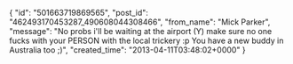  {
   "id": "501663719869565",
   "post_id": "462493170453287_490608044308466",
   "from_name": "Mick Parker",
   "message": "No probs i'll be waiting at the airport (Y) make sure no one fucks with your PERSON with the local trickery :p You have a new buddy in Australia too ;)",
   "created_time": "2013-04-11T03:48:02+0000"
 }
